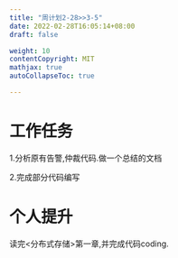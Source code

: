 ```yaml
---
title: "周计划2-28>>3-5"
date: 2022-02-28T16:05:14+08:00
draft: false

weight: 10
contentCopyright: MIT
mathjax: true
autoCollapseToc: true

---
```






# 工作任务

1.分析原有告警,仲裁代码.做一个总结的文档

2.完成部分代码编写

# 个人提升

读完<分布式存储>第一章,并完成代码coding.
